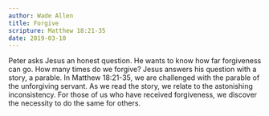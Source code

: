 ```yaml
---
author: Wade Allen
title: Forgive
scripture: Matthew 18:21-35
date: 2019-03-10
---
```


Peter asks Jesus an honest question. He wants to know how far forgiveness can go. How many times do we forgive? Jesus answers his question with a story, a parable. In Matthew 18:21-35, we are challenged with the parable of the unforgiving servant. As we read the story, we relate to the astonishing inconsistency. For those of us who have received forgiveness, we discover the necessity to do the same for others.
